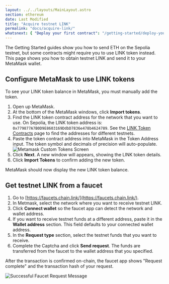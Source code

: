 ```yaml
---
layout: ../../layouts/MainLayout.astro
section: ethereum
date: Last Modified
title: "Acquire testnet LINK"
permalink: "docs/acquire-link/"
whatsnext: { "Deploy your first contract": "/getting-started/deploy-your-first-contract/" }
---
```


The Getting Started guides show you how to send ETH on the Sepolia testnet, but some contracts might require you to use LINK token instead. This page shows you how to obtain testnet LINK and send it to your MetaMask wallet.

## Configure MetaMask to use LINK tokens

To see your LINK token balance in MetaMask, you must manually add the token.

1. Open up MetaMask.
1. At the bottom of the MetaMask windows, click **Import tokens**.
1. Find the LINK token contract address for the network that you want to use. On Sepolia, the LINK token address is: `0x779877A7B0D9E8603169DdbD7836e478b4624789`. See the [LINK Token Contracts](/resources/link-token-contracts/) page to find the addresses for different testnets.
1. Paste the token contract address into MetaMask in the Token Address input. The token symbol and decimals of precision will auto-populate.
   ![Metamask Custom Tokens Screen](/images/getting-started/metamaskImportTokens.webp)
1. Click **Next**. A new window will appears, showing the LINK token details.
1. Click **Import Tokens** to confirm adding the new token.

MetaMask should now display the new LINK token balance.

## Get testnet LINK from a faucet

1. Go to [https://faucets.chain.link/](https://faucets.chain.link/).
1. In Metmask, select the network where you want to receive testnet LINK.
1. Click **Connect wallet** so the faucet app can detect the network and wallet address.
1. If you want to receive testnet funds at a different address, paste it in the **Wallet address** section. This field defaults to your connected wallet address.
1. In the **Request type** section, select the testnet funds that you want to receive.
1. Complete the Captcha and click **Send request**. The funds are transferred from the faucet to the wallet address that you specified.

After the transaction is confirmed on-chain, the faucet app shows "Request complete" and the transaction hash of your request.

![Successful Faucet Request Message](/files/faucet-success.png)
